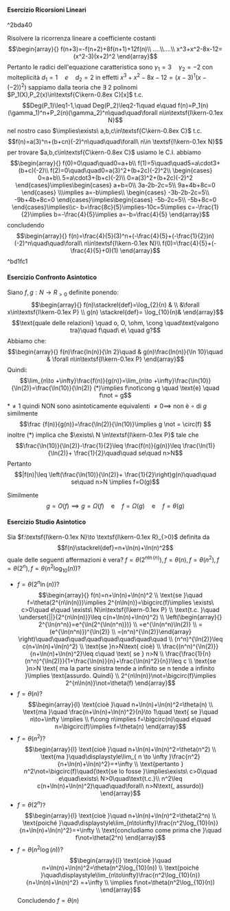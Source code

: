 #### Esercizio Ricorsioni Lineari

^2bda40

Risolvere la ricorrenza lineare a coefficiente costanti$$\begin{array}{}
	f(n+3)=-f(n+2)+8f(n+1)+12f(n)\\
	....\\....\\
	x^3+x^2-8x-12=(x^2-3)(x+2)^2
\end{array}$$
Pertanto le radici dell'equazione caratteristica sono $\gamma_1=3\quad\gamma_2=-2$ con molteplicità $d_1=1\quad e\quad d_2=2$
in effetti $x^3+x^2-8x-12=(x-3)^1(x-(-2))^2$)
sappiamo dalla teoria che $\exists$ 2 polinomi $P_1(X),P_2(x)\in\textsf{C\kern-0.8ex C}[x]$ t.c. $$Deg(P_1)\leq1-1,\quad Deg(P_2)\leq2-1\quad e\quad f(n)=P_1(n)(\gamma_1)^n+P_2(n)(\gamma_2)^n\quad\quad\forall n\in\textsf{I\kern-0.1ex N}$$ nel nostro caso $\implies\exists\ a,b,c\in\textsf{C\kern-0.8ex C}$ t.c. $$f(n)=a(3)^n+(b+cn)(-2)^n\quad\quad\forall\ n\in \textsf{I\kern-0.1ex N}$$
per trovare $a,b,c\in\textsf{C\kern-0.8ex C}$ usiamo le C.I. abbiamo $$\begin{array}{}
	f(0)=0\quad\quad0=a+b\\
	f(1)=5\quad\quad5=a\cdot3+(b+c)(-2)\\
	f(2)=0\quad\quad0=a(3)^2+(b+2c)(-2)^2\\
	\begin{cases}
		0=a+b\\
		5=a\cdot3+(b+c)(-2)\\
		0=a(3)^2+(b+2c)(-2)^2
	\end{cases}\implies\begin{cases}
		a+b=0\\
		3a-2b-2c=5\\
		9a+4b+8c=0
	\end{cases}
	\\\implies a=-b\implies\\
	\begin{cases}
		-3b-2b-2c=5\\
		-9b+4b+8c=0
	\end{cases}\implies\begin{cases}
		-5b-2c=5\\
		-5b+8c=0
	\end{cases}\implies\\c-
	b=\frac{8c}{5}\implies-10c=5\implies c=-\frac{1}{2}\implies b=-\frac{4}{5}\implies a=-b=\frac{4}{5}
\end{array}$$
concludendo $$\begin{array}{}
f(n)=\frac{4}{5}(3)^n+(-\frac{4}{5}+(-\frac{1}{2})n)(-2)^n\quad\quad\forall\ n\in\textsf{I\kern-0.1ex N}\\
f(0)=\frac{4}{5}+(-\frac{4}{5}+0)(1)
\end{array}$$ ^bd1fc1
#### Esercizio Confronto Asintotico
Siano $f,g:N\to R_{>0}$ definite ponendo:
$$\begin{array}{} 
    f(n)\stackrel{def}=\log_{2}(n)  & \\
     &\forall x\in\textsf{I\kern-0.1ex P} \\
    g(n) \stackrel{def}= \log_{10}(n)&
\end{array}$$
$$\text{quale delle relazioni} \quad o, O, \ohm, \cong \quad\text{valgono tra}\quad f\quad\ e\ \quad g?$$
Abbiamo che:
$$\begin{array}{}
f(n)\frac{ln(n)}{\ln 2}\quad & g(n)\frac{ln(n)}{\ln 10}\quad & \forall n\in\textsf{I\kern-0.1ex P}
\end{array}$$
Quindi:
$$\lim_{n\to +\infty}\frac{f(n)}{g(n)}=\lim_{n\to +\infty}\frac{\ln(10)}{\ln(2)}=\frac{\ln(10)}{\ln(2)} (*)\implies f\not\cong g \quad \text{e} \quad f\not = g$$
$*\not=1$ quindi NON sono asintoticamente equivalenti
$\not=0\implies$ non è $\circ$ di $g$
similmente
$$\frac {f(n)}{g(n)}=\frac{\ln(2)}{\ln(10)}\implies g \not = \circ(f) $$
inoltre $(*)$ implica che $\exists\ N \in\textsf{I\kern-0.1ex P}$ tale che $$\frac{\ln(10)}{\ln(2)}-\frac{1}{2}\leq \frac{f(n)}{g(n)}\leq \frac{\ln(1)}{\ln(2)}+ \frac{1}{2}\quad\quad se\quad n>N$$
Pertanto
$$|f(n)|\leq \left(\frac{\ln(10)}{\ln(2)}+ \frac{1}{2}\right)g(n)\quad\quad se\quad n>N \implies f=O(g)$$

 Similmente
$$g=O(f) \implies g=\Omega(f) \quad\text{e}\quad f=\Omega(g)\quad\text{e}\quad f=\theta(g)$$
#### Esercizio Studio Asintotico
Sia $f:\textsf{I\kern-0.1ex N}\to \textsf{I\kern-0.1ex R}_{>0}$ definita da $$f(n)\stackrel{def}=n+\ln(n)+\ln(n)^2$$
quale delle seguenti affermazioni è vera?
$f=\theta(2^{n\ln(n)}),f=\theta(n),f=\theta(n^2),f=\theta(2^n),f=\theta(n^2\log_{10}(n))$?
- $f=\theta(2^n\ln(n))$?
  $$\begin{array}{}
    f(n)=n+\ln(n)+\ln(n)^2 \\
    \text{se }\quad f=\theta(2^{n\ln(n)})\implies 2^{n\ln(n)}=\bigcirc(f)\implies \exists\ c>0\quad e\quad \exists\ N\in\textsf{I\kern-0.1ex P} \\
    \text{t.c. }\quad \underset{||}{2^{n\ln(n)}}\leq c(n+\ln(n)+\ln(n)^2) \\
    \left(\begin{array}{}
    2^{\ln(n^n)}=e^{\ln(2^{\ln(n^n)})} \\
    =e^{\ln(n^n)\ln(2)} \\
    =(e^{\ln(n^n)})^{\ln(2)} \\
    =(n^n)^{\ln(2)}\end{array} \right)\quad\quad\quad\quad\quad\quad\quad\quad \\
    (n^n)^{\ln(2)}\leq c(n+\ln(n)+\ln(n)^2) \\
    \text{se }n>N\text{ cioè} \\
    \frac{(n^n)^{\ln(2)}}{n+\ln(n)+\ln(n)^2}\leq c\quad \text{ se } n>N \\
    \frac{\frac{1}{n}(n^n)^{\ln(2)}}{1+\frac{\ln(n)}{n}+\frac{\ln(n)^2}{n}}\leq c \\
    \text{se }n>N \text{ ma la parte sinistra tende a infinito se n tende a infinito }\implies \text{assurdo. Quindi} \\
    2^{n\ln(n)}\not=\bigcirc(f)\implies 2^{n\ln(n)}\not=\theta(f) 
\end{array}$$
- $f=\theta(n)?$
  $$\begin{array}{l}
    \text{cioè }\quad n+\ln(n)+\ln(n)^2=\theta(n) \\
    \text{ma }\quad \frac{n+\ln(n)+\ln(n)^2}{n}\to 1\quad \text{ se }\quad n\to+\infty \implies \\
    f\cong n\implies f=\bigcirc(n)\quad e\quad n=\bigcirc(f)\implies f=\theta(n) 
\end{array}$$
- $f=\theta(n^2)$?
   $$\begin{array}{l}
    \text{cioè }\quad n+\ln(n)+\ln(n)^2=\theta(n^2) \\
    \text{ma }\quad\displaystyle\lim_{ n \to \infty }\frac{n^2}{n+\ln(n)+\ln(n)^2}=+\infty \\
    \text{pertanto } n^2\not=\bigcirc(f)\quad(\text{se lo fosse }\implies\exists\ c>0\quad e\quad\exists\ N>0\quad\text{t.c.}\\
    n^2\leq c(n+\ln(n)+\ln(n)^2)\quad\quad\forall\ n>N\text{, assurdo)} 
\end{array}$$
- $f=\theta(2^n)$?
  $$\begin{array}{l}
    \text{cioè }\quad n+\ln(n)+\ln(n)^2=\theta(2^n) \\
    \text{poiché }\quad\displaystyle\lim_{n\to\infty}\frac{n^2\log_{10}(n)}{n+\ln(n)+\ln(n)^2}=+\infty \\
    \text{concludiamo come prima che }\quad f\not=\theta(2^n) 
\end{array}$$
- $f=\theta(n^2\log(n))$?
   $$\begin{array}{l}
    \text{cioè }\quad n+\ln(n)+\ln(n)^2=\theta(n^2\log_{10}(n)) \\
    \text{poiché }\quad\displaystyle\lim_{n\to\infty}\frac{n^2\log_{10}(n)}{n+\ln(n)+\ln(n)^2} =+\infty \\
    \implies f\not=\theta(n^2\log_{10}(n))
\end{array}$$
Concludendo $f=\theta(n)$

